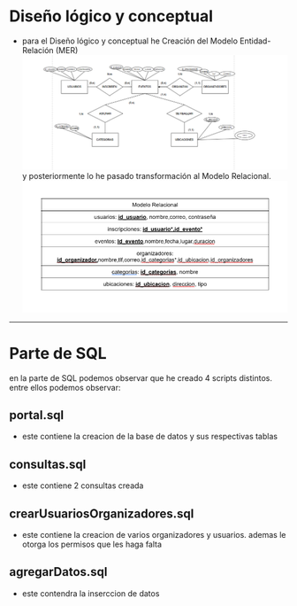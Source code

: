 # Diseño lógico y conceptual

- para el Diseño lógico y conceptual he Creación del Modelo Entidad-Relación (MER)  
  ![img1](imgn/img1.png)  
  y posteriormente lo he pasado transformación al Modelo Relacional.  
  ![img2](imgn/img2.png)

---

# Parte de SQL

en la parte de SQL podemos observar que he creado 4 scripts distintos. entre ellos podemos observar:

## portal.sql
- este contiene la creacion de la base de datos y sus respectivas tablas

## consultas.sql
- este contiene 2 consultas creada

## crearUsuariosOrganizadores.sql
- este contiene la creacion de varios organizadores y usuarios. ademas le otorga los permisos que les haga falta

## agregarDatos.sql
- este contendra la inserccion de datos
